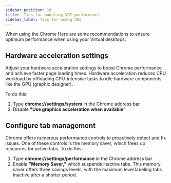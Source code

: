 ```yaml
---
sidebar_position: 10
title:  Tips for boosting VDI performance
sidebar_label: Tips for using VDI
---
```


When using the Chrome Here are some recommendations to ensure optimum performance when using your Virtual desktops:

## Hardware acceleration settings

Adjust your hardware acceleration settings to boost Chrome performance and achieve faster page loading times. Hardware acceleration reduces CPU workload by offloading CPU-intensive tasks to idle hardware components like the GPU (graphic designer).

To do this:
1. Type **chrome://settings/system** in the Chrome address bar
1. Disable **"Use graphics acceleration when available"**

## Configure tab management

Chrome offers numerous performance controls to proactively detect and fix issues. One of these controls is the memory saver, which frees up resources for active tabs. To do this:

1. Type **chrome://settings/performance** in the Chrome address bar
2. Enable **"Memory Saver,"** which suspends inactive tabs. This memory saver offers three savings levels, with the maximum level labeling tabs inactive after a shorter period.